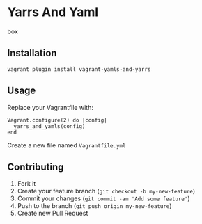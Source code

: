 # Yarrs And Yaml

box

## Installation

`vagrant plugin install vagrant-yamls-and-yarrs`

## Usage

Replace your Vagrantfile with:
```
Vagrant.configure(2) do |config|
  yarrs_and_yamls(config)
end
```

Create a new file named `Vagrantfile.yml`



## Contributing

1. Fork it
2. Create your feature branch (`git checkout -b my-new-feature`)
3. Commit your changes (`git commit -am 'Add some feature'`)
4. Push to the branch (`git push origin my-new-feature`)
5. Create new Pull Request

